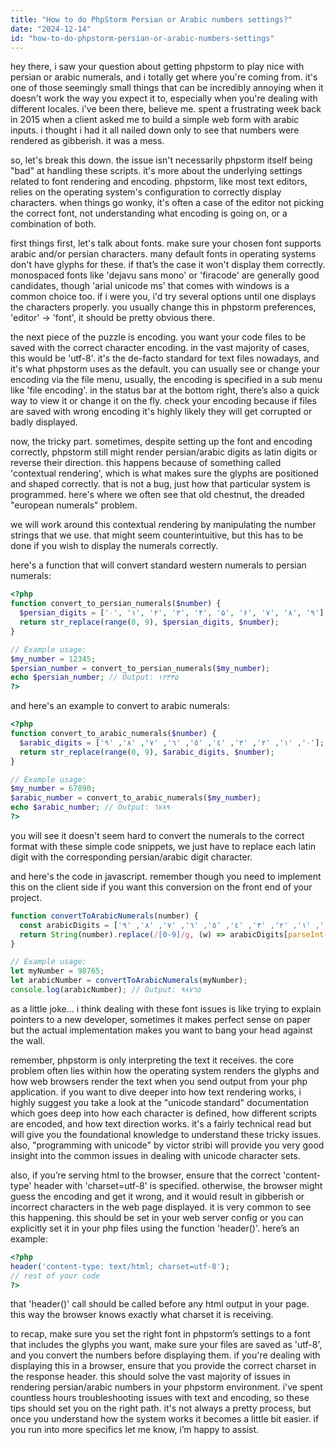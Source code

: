 ```yaml
---
title: "How to do PhpStorm Persian or Arabic numbers settings?"
date: "2024-12-14"
id: "how-to-do-phpstorm-persian-or-arabic-numbers-settings"
---
```


hey there, i saw your question about getting phpstorm to play nice with persian or arabic numerals, and i totally get where you're coming from. it's one of those seemingly small things that can be incredibly annoying when it doesn't work the way you expect it to, especially when you're dealing with different locales. i've been there, believe me. spent a frustrating week back in 2015 when a client asked me to build a simple web form with arabic inputs. i thought i had it all nailed down only to see that numbers were rendered as gibberish. it was a mess.

so, let's break this down. the issue isn't necessarily phpstorm itself being "bad" at handling these scripts. it's more about the underlying settings related to font rendering and encoding. phpstorm, like most text editors, relies on the operating system's configuration to correctly display characters. when things go wonky, it's often a case of the editor not picking the correct font, not understanding what encoding is going on, or a combination of both.

first things first, let's talk about fonts. make sure your chosen font supports arabic and/or persian characters. many default fonts in operating systems don't have glyphs for these. if that’s the case it won't display them correctly. monospaced fonts like 'dejavu sans mono' or 'firacode' are generally good candidates, though 'arial unicode ms' that comes with windows is a common choice too. if i were you, i'd try several options until one displays the characters properly. you usually change this in phpstorm preferences, 'editor' -> 'font', it should be pretty obvious there.

the next piece of the puzzle is encoding. you want your code files to be saved with the correct character encoding. in the vast majority of cases, this would be 'utf-8'. it's the de-facto standard for text files nowadays, and it's what phpstorm uses as the default. you can usually see or change your encoding via the file menu, usually, the encoding is specified in a sub menu like 'file encoding'. in the status bar at the bottom right, there’s also a quick way to view it or change it on the fly. check your encoding because if files are saved with wrong encoding it's highly likely they will get corrupted or badly displayed.

now, the tricky part. sometimes, despite setting up the font and encoding correctly, phpstorm still might render persian/arabic digits as latin digits or reverse their direction. this happens because of something called 'contextual rendering', which is what makes sure the glyphs are positioned and shaped correctly. that is not a bug, just how that particular system is programmed. here's where we often see that old chestnut, the dreaded "european numerals" problem.

we will work around this contextual rendering by manipulating the number strings that we use. that might seem counterintuitive, but this has to be done if you wish to display the numerals correctly.

here's a function that will convert standard western numerals to persian numerals:

```php
<?php
function convert_to_persian_numerals($number) {
  $persian_digits = ['۰', '۱', '۲', '۳', '۴', '۵', '۶', '۷', '۸', '۹'];
  return str_replace(range(0, 9), $persian_digits, $number);
}

// Example usage:
$my_number = 12345;
$persian_number = convert_to_persian_numerals($my_number);
echo $persian_number; // Output: ۱۲۳۴۵
?>
```

and here's an example to convert to arabic numerals:

```php
<?php
function convert_to_arabic_numerals($number) {
  $arabic_digits = ['٠', '١', '٢', '٣', '٤', '٥', '٦', '٧', '٨', '٩'];
  return str_replace(range(0, 9), $arabic_digits, $number);
}

// Example usage:
$my_number = 67890;
$arabic_number = convert_to_arabic_numerals($my_number);
echo $arabic_number; // Output: ٦٧٨٩٠
?>
```
you will see it doesn't seem hard to convert the numerals to the correct format with these simple code snippets, we just have to replace each latin digit with the corresponding persian/arabic digit character.

and here's the code in javascript. remember though you need to implement this on the client side if you want this conversion on the front end of your project.

```javascript
function convertToArabicNumerals(number) {
  const arabicDigits = ['٠', '١', '٢', '٣', '٤', '٥', '٦', '٧', '٨', '٩'];
  return String(number).replace(/[0-9]/g, (w) => arabicDigits[parseInt(w)]);
}

// Example usage:
let myNumber = 98765;
let arabicNumber = convertToArabicNumerals(myNumber);
console.log(arabicNumber); // Output: ٩٨٧٦٥
```

as a little joke... i think dealing with these font issues is like trying to explain pointers to a new developer, sometimes it makes perfect sense on paper but the actual implementation makes you want to bang your head against the wall.

remember, phpstorm is only interpreting the text it receives. the core problem often lies within how the operating system renders the glyphs and how web browsers render the text when you send output from your php application. if you want to dive deeper into how text rendering works, i highly suggest you take a look at the "unicode standard" documentation which goes deep into how each character is defined, how different scripts are encoded, and how text direction works. it's a fairly technical read but will give you the foundational knowledge to understand these tricky issues. also, "programming with unicode" by victor stribi will provide you very good insight into the common issues in dealing with unicode character sets.

also, if you’re serving html to the browser, ensure that the correct 'content-type' header with 'charset=utf-8' is specified. otherwise, the browser might guess the encoding and get it wrong, and it would result in gibberish or incorrect characters in the web page displayed. it is very common to see this happening. this should be set in your web server config or you can explicitly set it in your php files using the function 'header()'. here’s an example:

```php
<?php
header('content-type: text/html; charset=utf-8');
// rest of your code
?>
```
that 'header()' call should be called before any html output in your page. this way the browser knows exactly what charset it is receiving.

to recap, make sure you set the right font in phpstorm’s settings to a font that includes the glyphs you want, make sure your files are saved as 'utf-8', and you convert the numbers before displaying them. if you're dealing with displaying this in a browser, ensure that you provide the correct charset in the response header. this should solve the vast majority of issues in rendering persian/arabic numbers in your phpstorm environment. i've spent countless hours troubleshooting issues with text and encoding, so these tips should set you on the right path. it's not always a pretty process, but once you understand how the system works it becomes a little bit easier. if you run into more specifics let me know, i’m happy to assist.
